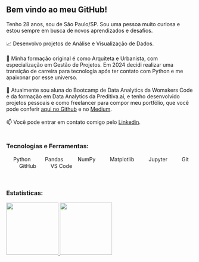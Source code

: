 ## Bem vindo ao meu GitHub!

Tenho 28 anos, sou de São Paulo/SP. Sou uma pessoa muito curiosa e estou sempre em busca de novos aprendizados e desafios.
<br></br>
:chart_with_upwards_trend: Desenvolvo projetos de Análise e Visualização de Dados.<br></br>
:triangular_ruler: Minha formação original é como Arquiteta e Urbanista, com especialização em Gestão de Projetos. Em 2024 decidi realizar uma transição de carreira para tecnologia após ter contato com Python e me apaixonar por esse universo.<br></br>
:book: Atualmente sou aluna do Bootcamp de Data Analytics da Womakers Code e da formação em Data Analytics da Preditiva.ai, e tenho desenvolvido projetos pessoais e como freelancer para compor meu portfólio, que você pode conferir [aqui no Github](https://github.com/anandaviana?tab=repositories) e no [Medium](https://medium.com/@anandadsv "Medium"). <br></br>
:mailbox: Você pode entrar em contato comigo pelo [Linkedin](https://www.linkedin.com/in/ananda-viana-86ba2815a/ "Linkedin"). <br></br>


### Tecnologias e Ferramentas:
<p>
   <img src="https://cdn.jsdelivr.net/gh/devicons/devicon@latest/icons/python/python-original.svg" width="15" height="15"/> Python
   &nbsp;&nbsp;&nbsp;
   <img src="https://cdn.jsdelivr.net/gh/devicons/devicon@latest/icons/pandas/pandas-original.svg" width="15" height="15"/> Pandas
   &nbsp;&nbsp;&nbsp;
   <img src="https://cdn.jsdelivr.net/gh/devicons/devicon@latest/icons/numpy/numpy-original.svg" width="15" height="15"/> NumPy
   &nbsp;&nbsp;&nbsp;
   <img src="https://cdn.jsdelivr.net/gh/devicons/devicon@latest/icons/matplotlib/matplotlib-original.svg" width="15" height="15"/> Matplotlib
   &nbsp;&nbsp;&nbsp;
   <img src="https://cdn.jsdelivr.net/gh/devicons/devicon@latest/icons/jupyter/jupyter-original.svg" width="15" height="15"/> Jupyter
   &nbsp;&nbsp;&nbsp;
   <img src="https://cdn.jsdelivr.net/gh/devicons/devicon@latest/icons/git/git-original.svg" width="15" height="15"/> Git
   &nbsp;&nbsp;&nbsp;
   <img src="https://cdn.jsdelivr.net/gh/devicons/devicon@latest/icons/github/github-original.svg" width="15" height="15"/> GitHub
    &nbsp;&nbsp;&nbsp;
   <img src="https://cdn.jsdelivr.net/gh/devicons/devicon@latest/icons/vscode/vscode-original.svg" width="15" height="15" /> VS Code
    &nbsp;&nbsp;&nbsp;
</p><br>

### Estatísticas: 
<div>
<a href="https://github.com/anandaviana">
<img loading="lazy" height="140em" src="https://github-readme-stats.vercel.app/api/top-langs/?username=anandaviana&layout=compact&langs_count=7&theme=catppuccin_latte"/>
<img loading="lazy" height="140em" src="https://github-readme-stats.vercel.app/api?username=anandaviana&show_icons=true&theme=catppuccin_latte&include_all_commits=true&count_private=true"/>
</div>
